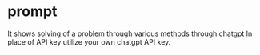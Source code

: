 # prompt
It shows solving of a problem through various methods through chatgpt
In place of API key utilize your own chatgpt API key.
